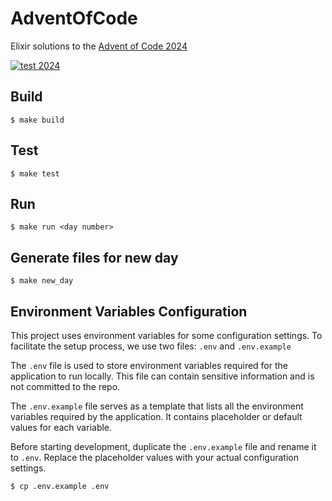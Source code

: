 # AdventOfCode

Elixir solutions to the [Advent of Code 2024](https://adventofcode.com/2024/)

[![test 2024](https://github.com/markthequark/aoc/actions/workflows/test_2024.yml/badge.svg)](https://github.com/markthequark/aoc/actions/workflows/test_2024.yml)

Build
---

    $ make build

Test
---

    $ make test

Run
---

    $ make run <day number>

Generate files for new day
---
    $ make new_day

Environment Variables Configuration
---
This project uses environment variables for some configuration settings. To facilitate the setup process, we use two files: `.env` and `.env.example`

The `.env` file is used to store environment variables required for the application to run locally. This file can contain sensitive information and is not committed to the repo.

The `.env.example` file serves as a template that lists all the environment variables required by the application. It contains placeholder or default values for each variable.

Before starting development, duplicate the `.env.example` file and rename it to `.env`. Replace the placeholder values with your actual configuration settings.

    $ cp .env.example .env
